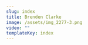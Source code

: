 ```yaml
---
slug: index
title: Brenden Clarke
image: /assets/img_2277-3.png
video: ""
templateKey: index
---
```

